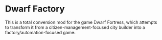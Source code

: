 # Dwarf Factory

This is a total conversion mod for the game Dwarf Fortress, which attempts to transform it from a citizen-management-focused city builder into a factory/automation-focused game.